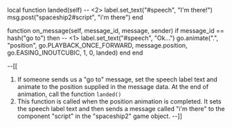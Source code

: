 local function landed(self) -- <2>
	label.set_text("#speech", "I'm there!")
	msg.post("spaceship2#script", "i'm there")
end

function on_message(self, message_id, message, sender)
	if message_id == hash("go to") then -- <1>
		label.set_text("#speech", "Ok...")
		go.animate(".", "position", go.PLAYBACK_ONCE_FORWARD, message.position, go.EASING_INOUTCUBIC, 1, 0, landed)
	end	
end

--[[
1. If someone sends us a "go to" message, set the speech label text and animate to the position supplied
   in the message data. At the end of animation, call the function `landed()`
2. This function is called when the position animation is completed. It sets the speech label text and then
   sends a message called "i'm there" to the component "script" in the "spaceship2" game object.
--]]
